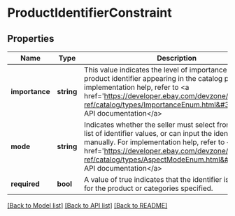 # ProductIdentifierConstraint

## Properties
Name | Type | Description | Notes
------------ | ------------- | ------------- | -------------
**importance** | **string** | This value indicates the level of importance of the product identifier appearing in the catalog product. For implementation help, refer to &lt;a href&#x3D;&#39;https://developer.ebay.com/devzone/rest/api-ref/catalog/types/ImportanceEnum.html&#39;&gt;eBay API documentation&lt;/a&gt; | [optional] 
**mode** | **string** | Indicates whether the seller must select from a closed list of identifier values, or can input the identifier manually. For implementation help, refer to &lt;a href&#x3D;&#39;https://developer.ebay.com/devzone/rest/api-ref/catalog/types/AspectModeEnum.html&#39;&gt;eBay API documentation&lt;/a&gt; | [optional] 
**required** | **bool** | A value of true indicates that the identifier is mandatory for the product or categories specified. | [optional] 

[[Back to Model list]](../README.md#documentation-for-models) [[Back to API list]](../README.md#documentation-for-api-endpoints) [[Back to README]](../README.md)


